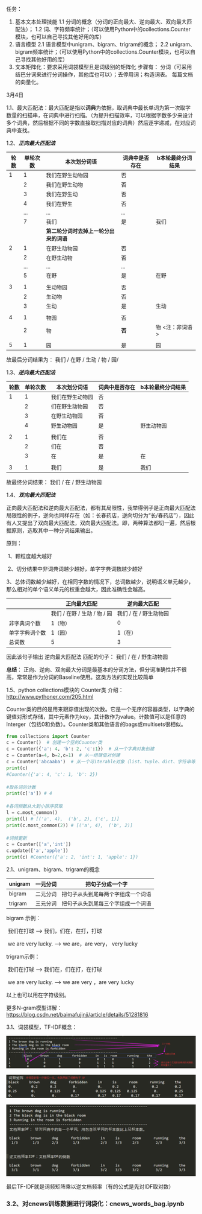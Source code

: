 任务：

1. 基本文本处理技能
    1.1 分词的概念（分词的正向最大、逆向最大、双向最大匹配法）；
    1.2 词、字符频率统计；（可以使用Python中的collections.Counter模块，也可以自己寻找其他好用的库）
2. 语言模型
    2.1 语言模型中unigram、bigram、trigram的概念；
    2.2 unigram、bigram频率统计；（可以使用Python中的collections.Counter模块，也可以自己寻找其他好用的库）
3. 文本矩阵化：要求采用词袋模型且是词级别的矩阵化
    步骤有：
    分词（可采用结巴分词来进行分词操作，其他库也可以）；去停用词；构造词表。
    每篇文档的向量化。



3月4日

1.1、最大匹配法：最大匹配是指以**词典**为依据，取词典中最长单词为第一次取字数量的扫描串，在词典中进行扫描。（为提升扫描效率，可以根据字数多少来设计多个词典，然后根据不同的字数直接取扫描对应的词典）然后逐字递减，在对应词典中查找。



1.2、***正向最大匹配法***

| 轮数 | 单轮次数 | 本次划分词语                           | 词典中是否存在 | b本轮最终分词结果 |
| ---- | -------- | -------------------------------------- | -------------- | ----------------- |
| 1    | 1        | 我们在野生动物园                       | 否             |                   |
|      | 2        | 我们在野生动物                         | 否             |                   |
|      | 3        | 我们在野生动                           | 否             |                   |
|      | 4        | 我们在野生                             | 否             |                   |
|      | ...      | ...                                    | ...            |                   |
|      | 7        | 我们                                   | 是             | 我们              |
|      |          | **第二轮分词时去掉上一轮分出来的词语** |                |                   |
| 2    | 1        | 在野生动物园                           | 否             |                   |
|      | 2        | 在野生动物                             | 否             |                   |
|      | ...      | ...                                    | ...            |                   |
|      | 5        | 在野                                   | 是             | 在野              |
|      |          |                                        |                |                   |
| 3    | 1        | 生动物园                               | 否             |                   |
|      | 2        | 生动物                                 | 否             |                   |
|      | 3        | 生动                                   | 是             | 生动              |
|      |          |                                        |                |                   |
| 4    | 1        | 物园                                   | 否             |                   |
|      | 2        | 物                                     | **否**         | 物  <注：非词语>  |
|      |          |                                        |                |                   |
| 5    | 1        | 园                                     | 是             | 园                |

故最后分词结果为： 我们 / 在野 / 生动 / 物 / 园/



1.3、***逆向最大匹配法***

| 轮数 | 单轮次数 | 本次划分词语     | 词典中是否存在 | b本轮最终分词结果 |
| ---- | -------- | ---------------- | -------------- | ----------------- |
| 1    | 1        | 我们在野生动物园 | 否             |                   |
|      | 2        | 们在野生动物园   | 否             |                   |
|      | 3        | 在野生动物园     | 否             |                   |
|      | 4        | 野生动物园       | 是             | 野生动物园        |
|      |          |                  |                |                   |
| 2    | 1        | 我们在           | 否             |                   |
|      | 2        | 们在             | 否             |                   |
|      | 3        | 在               | 是             | 在                |
|      |          |                  |                |                   |
| 3    | 1        | 我们             | 是             | 我们              |

故最终分词结果： 我们 / 在 / 野生动物园



1.4、***双向最大匹配法*** 

正向最大匹配法和逆向最大匹配法，都有其局限性，我举得例子是正向最大匹配法局限性的例子，逆向也同样存在（如：长春药店，逆向切分为“长/春药店”），因此有人又提出了双向最大匹配法，双向最大匹配法。即，两种算法都切一遍，然后根据原则，选取其中一种分词结果输出。

原则：

​	1、颗粒度越大越好

​	2、切分结果中非词典词越少越好，单字字典词数越少越好

​	3、总体词数越少越好，在相同字数的情况下，总词数越少，说明语义单元越少，那么相对的单个语义单元的权重会越大，因此准确性会越高。

|                | 正向最大匹配                 | 逆向最大匹配           |
| -------------- | ---------------------------- | ---------------------- |
|                | 我们 / 在野 / 生动 / 物 / 园 | 我们 / 在 / 野生动物园 |
| 非字典词个数   | 1（物）                      | 0                      |
| 单字字典词个数 | 1（园）                      | 1（在）                |
| 总词数         | 5                            | 3                      |

因此该句子输出 逆向最大匹配法 匹配的句子： 我们 / 在 / 野生动物园



**总结**： 正向、逆向、双向最大分词是最基本的分词方法，但分词准确性并不很高，常常是作为分词的Baseline使用。这类方法的实现比较简单



1.5、python collections模块的 Counter类 介绍：http://www.pythoner.com/205.html

​	Counter类的目的是用来跟踪值出现的次数。它是一个无序的容器类型，以字典的键值对形式存储，其中元素作为key，其计数作为value。计数值可以是任意的Interger（包括0和负数）。Counter类和其他语言的bags或multisets很相似。

```python
from collections import Counter
c = Counter()  # 创建一个空的Counter类
c = Counter({'a': 4, 'b': 2, 'c':1})  # 从一个字典对象创建
c = Counter(a=4, b=2,c=1)  # 从一组键值对创建
c = Counter('abcaaba')  # 从一个可iterable对象（list、tuple、dict、字符串等）创建
print(c)
#Counter({'a': 4, 'c': 1, 'b': 2})

#取各词的计数
print(c['a']) # 4

#各词频数从大到小排序获取
l = c.most_common()
print(l) # [('a', 4),  ('b', 2), ('c', 1)]
print(c.most_common(2)) # [('a', 4),  ('b', 2)]

#词频更新
c = Counter(['a','int'])
c.update(['a','apple'])
print(c) #Counter({'a': 2, 'int': 1, 'apple': 1})
```



2.1、unigram、bigram、trigram的概念

| unigram | 一元分词 | 把句子分成一个字                   |
| ------- | -------- | ---------------------------------- |
| bigram  | 二元分词 | 把句子从头到尾每两个字组成一个词语 |
| trigram | 三元分词 | 把句子从头到尾每三个字组成一个词语 |

bigram 示例：

​		我们在打球 -->  我们，们在，在打，打球

​		we are very lucky. --> we are，are very， very lucky

trigram示例：

​		我们在打球 --> 我们在，们在打，在打球

​		we are very lucky. --> we are very ，are very lucky

以上也可以用在字符级别。

更多N-gram模型详解：https://blog.csdn.net/baimafujinji/article/details/51281816



3.1、词袋模型，TF-IDF概念：

![1551752861329](./image/bow.png)

![1551752876314](./image/tf.png)

![1551752842513](./image/df.png)

最后TF-IDF就是词频矩阵乘以逆文档频率（有的公式是先对IDF取对数）



### 3.2、对cnews训练数据进行词袋化：cnews_words_bag.ipynb



